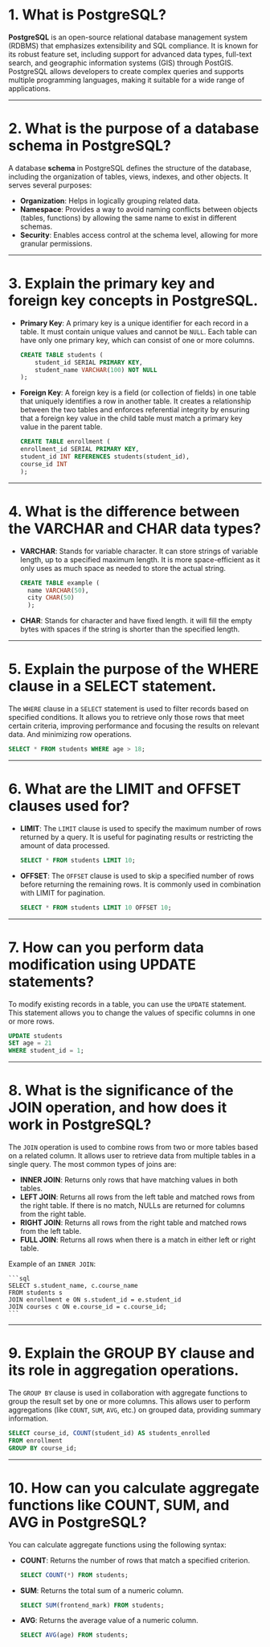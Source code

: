 # 1. What is PostgreSQL?

**PostgreSQL** is an open-source relational database management system (RDBMS) that emphasizes extensibility and SQL compliance. It is known for its robust feature set, including support for advanced data types, full-text search, and geographic information systems (GIS) through PostGIS. PostgreSQL allows developers to create complex queries and supports multiple programming languages, making it suitable for a wide range of applications.

---

# 2. What is the purpose of a database schema in PostgreSQL?

A database **schema** in PostgreSQL defines the structure of the database, including the organization of tables, views, indexes, and other objects. It serves several purposes:

- **Organization**: Helps in logically grouping related data.
- **Namespace**: Provides a way to avoid naming conflicts between objects (tables, functions) by allowing the same name to exist in different schemas.
- **Security**: Enables access control at the schema level, allowing for more granular permissions.

---

# 3. Explain the primary key and foreign key concepts in PostgreSQL.

- **Primary Key**: A primary key is a unique identifier for each record in a table. It must contain unique values and cannot be `NULL`. Each table can have only one primary key, which can consist of one or more columns.

  ```sql
  CREATE TABLE students (
      student_id SERIAL PRIMARY KEY,
      student_name VARCHAR(100) NOT NULL
  );

  ```

- **Foreign Key**: A foreign key is a field (or collection of fields) in one table that uniquely identifies a row in another table. It creates a relationship between the two tables and enforces referential integrity by ensuring that a foreign key value in the child table must match a primary key value in the parent table.

  ```sql
  CREATE TABLE enrollment (
  enrollment_id SERIAL PRIMARY KEY,
  student_id INT REFERENCES students(student_id),
  course_id INT
  );
  ```

---

# 4. What is the difference between the VARCHAR and CHAR data types?

- **VARCHAR**: Stands for variable character. It can store strings of variable length, up to a specified maximum length. It is more space-efficient as it only uses as much space as needed to store the actual string.

  ```sql
  CREATE TABLE example (
    name VARCHAR(50),
    city CHAR(50)
    );
  ```

- **CHAR**: Stands for character and have fixed length. it will fill the empty bytes with spaces if the string is shorter than the specified length.

---

# 5. Explain the purpose of the WHERE clause in a SELECT statement.

The `WHERE` clause in a `SELECT` statement is used to filter records based on specified conditions. It allows you to retrieve only those rows that meet certain criteria, improving performance and focusing the results on relevant data. And minimizing row operations.

```sql
SELECT * FROM students WHERE age > 18;
```

---

# 6. What are the LIMIT and OFFSET clauses used for?

- **LIMIT**: The `LIMIT` clause is used to specify the maximum number of rows returned by a query. It is useful for paginating results or restricting the amount of data processed.

  ```sql
  SELECT * FROM students LIMIT 10;
  ```

- **OFFSET**: The `OFFSET` clause is used to skip a specified number of rows before returning the remaining rows. It is commonly used in combination with LIMIT for pagination.

  ```sql
  SELECT * FROM students LIMIT 10 OFFSET 10;
  ```

---

# 7. How can you perform data modification using UPDATE statements?

To modify existing records in a table, you can use the `UPDATE` statement. This statement allows you to change the values of specific columns in one or more rows.

```sql
UPDATE students
SET age = 21
WHERE student_id = 1;
```

---

# 8. What is the significance of the JOIN operation, and how does it work in PostgreSQL?

The `JOIN` operation is used to combine rows from two or more tables based on a related column. It allows user to retrieve data from multiple tables in a single query. The most common types of joins are:

- **INNER JOIN**: Returns only rows that have matching values in both tables.
- **LEFT JOIN**: Returns all rows from the left table and matched rows from the right table. If there is no match, NULLs are returned for columns from the right table.
- **RIGHT JOIN**: Returns all rows from the right table and matched rows from the left table.
- **FULL JOIN**: Returns all rows when there is a match in either left or right table.

Example of an `INNER JOIN`:

    ```sql
    SELECT s.student_name, c.course_name
    FROM students s
    JOIN enrollment e ON s.student_id = e.student_id
    JOIN courses c ON e.course_id = c.course_id;
    ```

---

# 9. Explain the GROUP BY clause and its role in aggregation operations.

The `GROUP BY` clause is used in collaboration with aggregate functions to group the result set by one or more columns. This allows user to perform aggregations (like `COUNT`, `SUM`, `AVG`, etc.) on grouped data, providing summary information.

```sql
SELECT course_id, COUNT(student_id) AS students_enrolled
FROM enrollment
GROUP BY course_id;
```

---

# 10. How can you calculate aggregate functions like COUNT, SUM, and AVG in PostgreSQL?

You can calculate aggregate functions using the following syntax:

- **COUNT**: Returns the number of rows that match a specified criterion.

  ```sql
  SELECT COUNT(*) FROM students;
  ```

- **SUM**: Returns the total sum of a numeric column.

  ```sql
  SELECT SUM(frontend_mark) FROM students;
  ```

- **AVG**: Returns the average value of a numeric column.
  ```sql
  SELECT AVG(age) FROM students;
  ```
